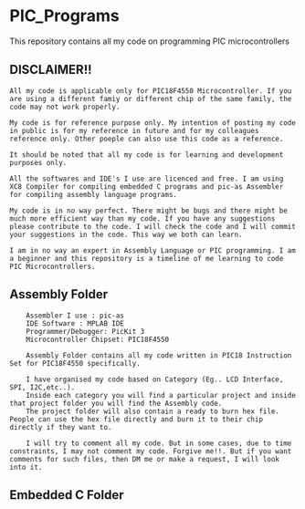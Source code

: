 # PIC_Programs

This repository contains all my code on programming PIC microcontrollers

## DISCLAIMER!!

    All my code is applicable only for PIC18F4550 Microcontroller. If you are using a different famiy or different chip of the same family, the code may not work properly.

    My code is for reference purpose only. My intention of posting my code in public is for my reference in future and for my colleagues reference only. Other poeple can also use this code as a reference.

    It should be noted that all my code is for learning and development purposes only.

    All the softwares and IDE's I use are licenced and free. I am using XC8 Compiler for compiling embedded C programs and pic-as Assembler for compiling assembly language programs.

    My code is in no way perfect. There might be bugs and there might be much more efficient way than my code. If you have any suggestions please contribute to the code. I will check the code and I will commit your suggestions in the code. This way we both can learn.

    I am in no way an expert in Assembly Language or PIC programming. I am a beginner and this repository is a timeline of me learning to code PIC Microcontrollers.

## Assembly Folder

        Assembler I use : pic-as
        IDE Software : MPLAB IDE
        Programmer/Debugger: PicKit 3
        Microcontroller Chipset: PIC18F4550

        Assembly Folder contains all my code written in PIC18 Instruction Set for PIC18F4550 specifically.

        I have organised my code based on Category (Eg.. LCD Interface, SPI, I2C,etc..).
        Inside each category you will find a particular project and inside that project folder you will find the Assembly code.
        The project folder will also contain a ready to burn hex file. People can use the hex file directly and burn it to their chip directly if they want to.

        I will try to comment all my code. But in some cases, due to time constraints, I may not comment my code. Forgive me!!. But if you want comments for such files, then DM me or make a request, I will look into it.

## Embedded C Folder
